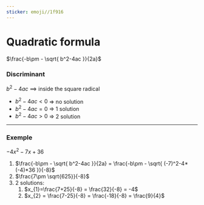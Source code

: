 ```yaml
---
sticker: emoji//1f916
---
```

# Quadratic formula
$\frac{-b\pm - \sqrt{ b^2-4ac }}{2a}$

### Discriminant

 $b^2 -4ac$ ==> inside the square radical
- $b^2-4ac < 0$ => no solution
- $b^2-4ac = 0$ => 1 solution
- $b^2-4ac > 0$ => 2 solution

---

### Exemple

$-4x^2 -7x +36$

1. $\frac{-b\pm - \sqrt{ b^2-4ac }}{2a} = \frac{-b\pm - \sqrt{ (-7)^2-4*(-4)*36 }}{-8}$
2. $\frac{7\pm \sqrt{625}}{-8}$
3. 2 solutions:
	1. $x_{1}=\frac{7+25}{-8} = \frac{32}{-8} = -4$
	2. $x_{2} = \frac{7-25}{-8} = \frac{-18}{-8} = \frac{9}{4}$

